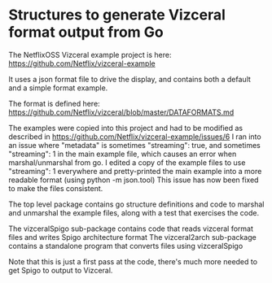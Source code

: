 Structures to generate Vizceral format output from Go
=====================================================

The NetflixOSS Vizceral example project is here: https://github.com/Netflix/vizceral-example

It uses a json format file to drive the display, and contains both a default and a simple format example.

The format is defined here:
https://github.com/Netflix/vizceral/blob/master/DATAFORMATS.md

The examples were copied into this project and had to be modified as described in https://github.com/Netflix/vizceral-example/issues/6
I ran into an issue where "metadata" is sometimes "streaming": true, and sometimes "streaming": 1 in the main example file, which causes an error when marshal/unmarshal from go. I edited a copy of the example files to use "streaming": 1 everywhere and pretty-printed the main example into a more readable format (using python -m json.tool)
This issue has now been fixed to make the files consistent.

The top level package contains go structure definitions and code to marshal and unmarshal the example files, along with a test that exercises the code.

The vizceralSpigo sub-package contains code that reads vizceral format files and writes Spigo architecture format
The vizceral2arch sub-package contains a standalone program that converts files using vizceralSpigo

Note that this is just a first pass at the code, there's much more needed to get Spigo to output to Vizceral.
